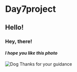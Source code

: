  # Day7project

## Hello!

### Hey, there!

#### _I hope you like this photo_

![Dog](https://cdn.pixabay.com/photo/2017/09/25/13/12/cocker-spaniel-2785074_1280.jpg)
Thanks  for your guidance